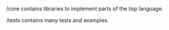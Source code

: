 /core contains libraries to implement parts of the lisp language.

/tests contains many tests and examples.



